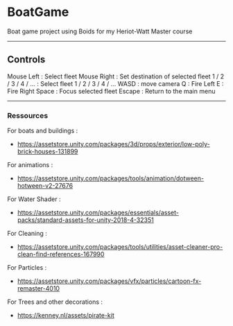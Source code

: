 # BoatGame
 Boat game project using Boids for my Heriot-Watt Master course

____
## Controls

Mouse Left : Select fleet
Mouse Right : Set destination of selected fleet
1 / 2 / 3 / 4 / ... : Select fleet 1 / 2 / 3 / 4 / ...
WASD : move camera
Q : Fire Left
E : Fire Right
Space : Focus selected fleet
Escape : Return to the main menu

____
### Ressources

For boats and buildings :
- https://assetstore.unity.com/packages/3d/props/exterior/low-poly-brick-houses-131899

For animations :
- https://assetstore.unity.com/packages/tools/animation/dotween-hotween-v2-27676

For Water Shader :
- https://assetstore.unity.com/packages/essentials/asset-packs/standard-assets-for-unity-2018-4-32351

For Cleaning :
- https://assetstore.unity.com/packages/tools/utilities/asset-cleaner-pro-clean-find-references-167990

For Particles :
- https://assetstore.unity.com/packages/vfx/particles/cartoon-fx-remaster-4010

For Trees and other decorations :
- https://kenney.nl/assets/pirate-kit